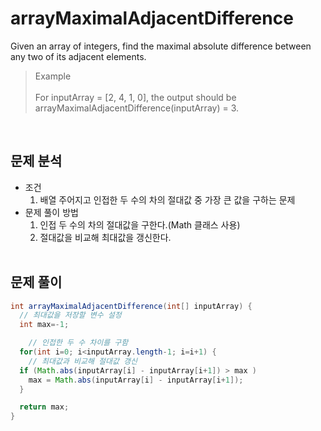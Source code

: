 # arrayMaximalAdjacentDifference
Given an array of integers, find the maximal absolute difference between any two of its adjacent elements.

> Example </br></br>
> For inputArray = [2, 4, 1, 0], the output should be
arrayMaximalAdjacentDifference(inputArray) = 3.
</br>

## 문제 분석
- 조건
  1. 배열 주어지고 인접한 두 수의 차의 절대값 중 가장 큰 값을 구하는 문제</br>
- 문제 풀이 방법
  1. 인접 두 수의 차의 절대값을 구한다.(Math 클래스 사용)
  2. 절대값을 비교해 최대값을 갱신한다.</br></br>

## 문제 풀이
```Java
int arrayMaximalAdjacentDifference(int[] inputArray) {
  // 최대값을 저장할 변수 설정
  int max=-1;

	// 인접한 두 수 차이를 구함
  for(int i=0; i<inputArray.length-1; i=i+1) {
	// 최대값과 비교해 절대값 갱신
  if (Math.abs(inputArray[i] - inputArray[i+1]) > max )
    max = Math.abs(inputArray[i] - inputArray[i+1]);
  }

  return max;
}
```
